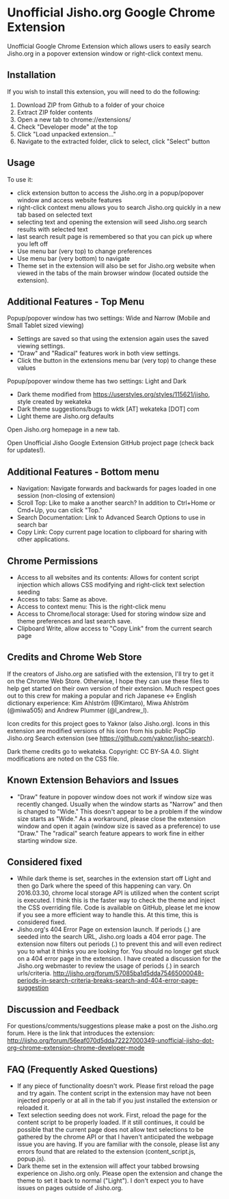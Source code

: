 # Unofficial Jisho.org Google Chrome Extension

Unofficial Google Chrome Extension which allows users to easily search Jisho.org in a popover extension window or right-click context menu.

## Installation
If you wish to install this extension, you will need to do the following:

1. Download ZIP from Github to a folder of your choice
2. Extract ZIP folder contents
3. Open a new tab to chrome://extensions/
4. Check "Developer mode" at the top
5. Click "Load unpacked extension..."
6. Navigate to the extracted folder, click to select, click "Select" button


## Usage
To use it:
- click extension button to access the Jisho.org in a popup/popover window and access website features
- right-click context menu allows you to search Jisho.org quickly in a new tab based on selected text
- selecting text and opening the extension will seed Jisho.org search results with selected text
- last search result page is remembered so that you can pick up where you left off
- Use menu bar (very top) to change preferences
- Use menu bar (very bottom) to navigate
- Theme set in the extension will also be set for Jisho.org website when viewed in the tabs of the main browser window (located outside the extension).


## Additional Features - Top Menu
Popup/popover window has two settings: Wide and Narrow (Mobile and Small Tablet sized viewing)
 - Settings are saved so that using the extension again uses the saved viewing settings.
 - "Draw" and "Radical" features work in both view settings.
 - Click the button in the extensions menu bar (very top) to change these values
 
Popup/popover window theme has two settings: Light and Dark
 - Dark theme modified from https://userstyles.org/styles/115621/jisho, style created by wekateka
 - Dark theme suggestions/bugs to wktk [AT] wekateka [DOT] com
 - Light theme are Jisho.org defaults

Open Jisho.org homepage in a new tab.

Open Unofficial Jisho Google Extension GitHub project page (check back for updates!).


## Additional Features - Bottom menu
- Navigation: Navigate forwards and backwards for pages loaded in one session (non-closing of extension)
- Scroll Top: Like to make a another search? In addition to Ctrl+Home or Cmd+Up, you can click "Top."
- Search Documentation: Link to Advanced Search Options to use in search bar
- Copy Link: Copy current page location to clipboard for sharing with other applications.


## Chrome Permissions
 - Access to all websites and its contents: Allows for content script injection which allows CSS modifying and right-click text selection seeding
 - Access to tabs: Same as above.
 - Access to context menu: This is the right-click menu
 - Access to Chrome/local storage: Used for storing window size and theme preferences and last search save.
 - Clipboard Write, allow access to "Copy Link" from the current search page


## Credits and Chrome Web Store
If the creators of Jisho.org are satisfied with the extension, I'll try to get it on the Chrome Web Store. Otherwise, I hope they can use these files to help get started on their own version of their extension. Much respect goes out to this crew for making a popular and rich Japanese <-> English dictionary experience: Kim Ahlström (@Kimtaro), Miwa Ahlström (@miwa505) and Andrew Plummer (@l_andrew_l).

Icon credits for this project goes to Yaknor (also Jisho.org). Icons in this extension are modified versions of his icon from his public PopClip Jisho.org Search extension (see https://github.com/yaknor/jisho-search).

Dark theme credits go to wekateka. Copyright: CC BY-SA 4.0. Slight modifications are noted on the CSS file.


## Known Extension Behaviors and Issues
 - "Draw" feature in popover window does not work if window size was recently changed. Usually when the window starts as "Narrow" and then is changed to "Wide." This doesn't appear to be a problem if the window size starts as "Wide." As a workaround, please close the extension window and open it again (window size is saved as a preference) to use "Draw." The "radical" search feature appears to work fine in either starting window size.
 
 
## Considered fixed
 - While dark theme is set, searches in the extension start off Light and then go Dark where the speed of this happening can vary. On 2016.03.30, chrome local storage API is utilized when the content script is executed. I think this is the faster way to check the theme and inject the CSS overriding file. Code is available on GitHub, please let me know if you see a more efficient way to handle this. At this time, this is considered fixed.
 - Jisho.org's 404 Error Page on extension launch. If periods (.) are seeded into the search URL, Jisho.org loads a 404 error page. The extension now filters out periods (.) to prevent this and will even redirect you to what it thinks you are looking for. You should no longer get stuck on a 404 error page in the extension. I have created a discussion for the Jisho.org webmaster to review the usage of periods (.) in search urls/criteria. http://jisho.org/forum/57085ba1d5dda75465000048-periods-in-search-criteria-breaks-search-and-404-error-page-suggestion
 
 
## Discussion and Feedback
For questions/comments/suggestions please make a post on the Jisho.org forum. Here is the link that introduces the extension: http://jisho.org/forum/56eaf070d5dda72227000349-unofficial-jisho-dot-org-chrome-extension-chrome-developer-mode
 

## FAQ (Frequently Asked Questions)
 - If any piece of functionality doesn't work. Please first reload the page and try again. The content script in the extension may have not been injected properly or at all in the tab if you just installed the extension or reloaded it.
 - Text selection seeding does not work. First, reload the page for the content script to be properly loaded. If it still continues, it could be possible that the current page does not allow text selections
 to be gathered by the chrome API or that I haven't anticipated the webpage issue you are having. If you are familiar with the console, please list any errors found that are related to the extension (content_script.js, popup.js).
 - Dark theme set in the extension will affect your tabbed browsing experience on Jisho.org only. Please open the extension and change the theme to set it back to normal ("Light"). I don't expect you to have issues on pages outside of Jisho.org.